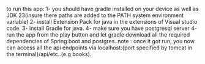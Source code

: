 to run this app:
    1- you should have gradle installed on your device as well as JDK 23(insure there paths are added to the PATH system environment variable)
    2- install Extension Pack for java in the extensions of Visual studio code.
    3- install Gradle for java.
    4- make sure you have postgresql server 
    4- run the app from the play button and let gradle download all the required dependencies of Spring boot and postgres. 
    note : once it got run, you now can access all the api endpoints via localhost:{port specified by tomcat in the terminal}/api/etc..(e.g books).


